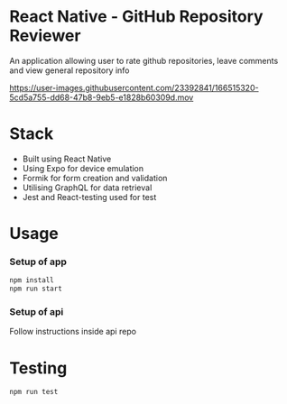 # React Native - GitHub Repository Reviewer
An application allowing user to rate github repositories, leave comments and view general repository info

https://user-images.githubusercontent.com/23392841/166515320-5cd5a755-dd68-47b8-9eb5-e1828b60309d.mov

# Stack
- Built using React Native
- Using Expo for device emulation
- Formik for form creation and validation
- Utilising GraphQL for data retrieval
- Jest and React-testing used for test

# Usage
### Setup of app
```bash
npm install
npm run start
```
### Setup of api
Follow instructions inside api repo

# Testing
``` bash
npm run test
```
